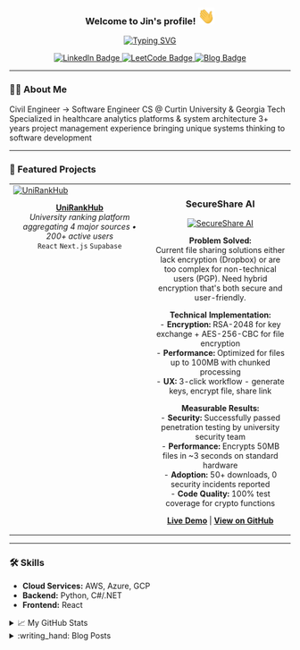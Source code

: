 <div id="header" align="center">
  <h3 align="center">
  Welcome to Jin's profile!
  <img src="https://raw.githubusercontent.com/danielcshn/danielcshn/master/icons/wave.gif" width="30" height="30">
</h3>

<div align="center">

<!--- https://readme-typing-svg.herokuapp.com --->
[![Typing SVG](https://readme-typing-svg.demolab.com?font=Fira+Code&pause=1000&center=true&vCenter=true&width=435&lines=Software+Engineer;Full+Stack+Developer;Cloud+Ops+Engineer)](https://git.io/typing-svg)
 
</div>
  
<div id="badges">
  <a href="https://www.linkedin.com/in/jinhong-zhu">
    <img src="https://img.shields.io/badge/LinkedIn-blue?style=for-the-badge&logo=linkedin&logoColor=white" alt="LinkedIn Badge"/>
  </a>
  <a href="https://leetcode.com/flowersToAlgernon/">
    <img src="https://img.shields.io/badge/LeetCode-red?style=for-the-badge&logo=LeetCode&logoColor=white" alt="LeetCode Badge"/>
  </a>
  <a href="https://flowers2algernon.github.io/">
    <img src="https://img.shields.io/badge/Blog-yellow?style=for-the-badge&logo=Blog&logoColor=white" alt="Blog Badge"/>
  </a>
</div>


</div>

---
<div id="header" align="left">
  
### :technologist: About Me
Civil Engineer → Software Engineer
CS @ Curtin University & Georgia Tech
Specialized in healthcare analytics platforms & system architecture
3+ years project management experience bringing unique systems thinking to software development

---

### 🚀 Featured Projects

<table width="100%" border="0" cellspacing="0" cellpadding="0">
<tr>
<td width="50%" valign="top">
<a href="http://www.unirankhub.com/" target="_blank"><img src="https://www.jinthinks.com/unirankhub-1.png" alt="UniRankHub" style="max-width:100%;"></a>
<p align="center">
  <strong><a href="http://www.unirankhub.com/">UniRankHub</a></strong><br>
  <em>University ranking platform aggregating 4 major sources • 200+ active users</em><br>
  <code>React</code> <code>Next.js</code> <code>Supabase</code>
</p>
</td>
<td width="50%" valign="top">
<h3 align="center">SecureShare AI</h3>
<div align="center">
<a href="http://www.safesend.me/" target="_blank"><img src="https://www.jinthinks.com/secureshare.png" alt="SecureShare AI" style="max-width:100%;"></a>
<p><b>Problem Solved:</b><br>Current file sharing solutions either lack encryption (Dropbox) or are too complex for non-technical users (PGP). Need hybrid encryption that's both secure and user-friendly.</p>
<p><b>Technical Implementation:</b><br>- <b>Encryption:</b> RSA-2048 for key exchange + AES-256-CBC for file encryption<br>- <b>Performance:</b> Optimized for files up to 100MB with chunked processing<br>- <b>UX:</b> 3-click workflow - generate keys, encrypt file, share link</p>
<p><b>Measurable Results:</b><br>- <b>Security:</b> Successfully passed penetration testing by university security team<br>- <b>Performance:</b> Encrypts 50MB files in ~3 seconds on standard hardware<br>- <b>Adoption:</b> 50+ downloads, 0 security incidents reported<br>- <b>Code Quality:</b> 100% test coverage for crypto functions</p>
<p>
<a href="http://www.safesend.me/" target="_blank"><strong>Live Demo</strong></a> | <a href="https://github.com/Flowers2Algernon/Secure-File-Transfer" target="_blank"><strong>View on GitHub</strong></a>
</p>
</div>
</td>
</tr>
</table>

---

### 🛠️ Skills

- **Cloud Services:** AWS, Azure, GCP
- **Backend:** Python, C#/.NET
- **Frontend:** React





<details>
<summary>📈 My GitHub Stats</summary>
<br>
<a href="https://github.com/yoshi389111/github-profile-3d-contrib">
<picture>
  <source media="(prefers-color-scheme: dark)" srcset="https://github.com/Flowers2Algernon/Flowers2Algernon/blob/main/profile-3d-contrib/3d-contrib-profile-night.svg">
  <img alt="Jinhong's GitHub Profile 3D Contrib" src="./profile-3d-contrib/3d-contrib-profile-day.svg">
</picture>
</a>

<a href="https://github.com/ashutosh00710/github-readme-activity-graph">
<picture>
  <source media="(prefers-color-scheme: dark)" srcset="https://github-readme-activity-graph.vercel.app/graph?username=Flowers2Algernon&bg_color=00000f&color=007bff&line=fac539&point=FFFFFF&hide_border=true">
  <img alt="Jinhong's Activity Graph" src="https://github-readme-activity-graph.vercel.app/graph?username=Flowers2Algernon&bg_color=ffffff&color=007bff&line=47a042&point=255322&hide_border=true">
</picture>
</a>

<div align="right">
<a href="https://github.com/denvercoder1/github-readme-streak-stats">
<picture>
  <source media="(prefers-color-scheme: dark)" srcset="https://github-readme-streak-stats.herokuapp.com?user=Flowers2Algernon&theme=java-dark&hide_border=true&card_width=1000.svg#gh-dark-mode-only">
  <img alt="Jinhong's github-streak" src="https://github-readme-streak-stats.herokuapp.com?user=Flowers2Algernon&hide_border=true&theme=whatsapp-light2&card_width=1000.svg">
</picture>
</a>
</div>

<div align="center">

<a href="https://github.com/Flowers2Algernon/github-status">
<picture>
  <source media="(prefers-color-scheme: dark)" srcset="https://raw.githubusercontent.com/Flowers2Algernon/github-status/master/generated/overview.svg#gh-dark-mode-only">
  <img alt="Jinhong's github-stats" src="https://raw.githubusercontent.com/Flowers2Algernon/github-status/master/generated/overview.svg">
</picture>
</a>

<a href="https://github.com/Flowers2Algernon/github-status">
<picture>
  <source media="(prefers-color-scheme: dark)" srcset="https://raw.githubusercontent.com/Flowers2Algernon/github-status/master/generated/languages.svg#gh-dark-mode-only">
  <img alt="Jinhong's github-stats" src="https://raw.githubusercontent.com/Flowers2Algernon/github-status/master/generated/languages.svg">
</picture>
</a>
</div>
<b>Note:</b> Top languages is only a metric of the languages my public code consists of and doesn't reflect experience or skill level.
<br>
</details>


<details>
<summary>:writing_hand: Blog Posts</summary>

<!-- BLOG-POST-LIST:START -->
- [Database connection issues when deploying c# to railway](https://flowers2algernon.github.io/posts/Database-Connection-Issues-When-Deploying-C-to-Railway/)
- [2025 年中总结及年尾展望](https://flowers2algernon.github.io/posts/2025-%E5%B9%B4%E4%B8%AD%E6%80%BB%E7%BB%93%E5%8F%8A%E5%B9%B4%E5%B0%BE%E5%B1%95%E6%9C%9B/)
- [Javascript and react basic](https://flowers2algernon.github.io/posts/JavaScript-and-React-Basic/)
- [Network service](https://flowers2algernon.github.io/posts/Network-Service/)
<!-- BLOG-POST-LIST:END -->
</details>

<!---
Flowers2Algernon/Flowers2Algernon is a ✨ special ✨ repository because its `README.md` (this file) appears on your GitHub profile.
You can click the Preview link to take a look at your changes.
--->
